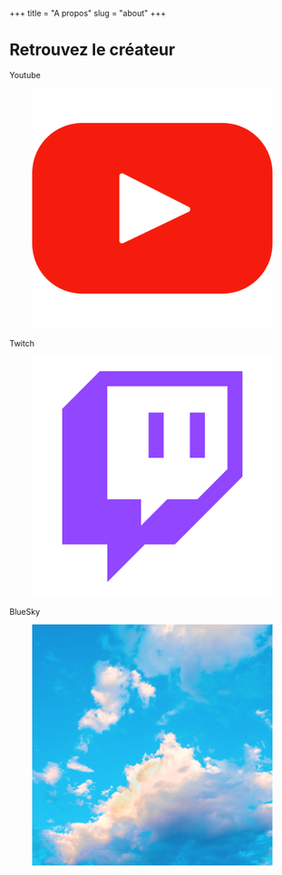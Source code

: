 +++
title = "A propos"
slug = "about"
+++

# Retrouvez le créateur

<section class="section has-background-dark is-flex-direction-column">
  <div class="container">
    <div class="tile is-ancestor">
      <div class="tile is-parent">
        <article class="tile is-child box has-background-grey-dark is-flex">
          <p class="title mt-3">Youtube</p>
            <figure class="image is-64x64 mx-2 mt-0">
              <a href="https://www.youtube.com/channel/UC9HKlxWmN4Q2X81lN9W4bTA" title="Lien vers le compte Youtube du créateur">
                <img class="is-rounded" src="/images/logo/youtube.svg" alt="Compte youtube du créateur">
              </a>
            </figure>
        </article>
      </div>
      <div class="tile is-parent">
        <article class="tile is-child box has-background-grey-dark is-flex">
          <p class="title mt-3">Twitch</p>
          <p class="subtitle">
            <figure class="image is-64x64 mx-2 mt-0">
              <a href="https://www.twitch.tv/lecamphrier" title="Lien vers la chaine twitch du créateur">
                <img class="is-rounded" src="/images/logo/twitch.svg" alt="Logo twitch">
              </a>
            </figure>
          </p>
        </article>
      </div>
       <div class="tile is-parent">
        <article class="tile is-child box has-background-grey-dark is-flex">
          <p class="title mt-3">BlueSky</p>
          <p class="subtitle">
            <figure class="image is-64x64 mx-2 mt-0">
              <a href="https://bsky.app/profile/lecamphrier.bsky.social" title="Lien vers le compte Bluesky du créateur">
                <img class="is-rounded" src="/images/logo/bluesky.png" alt="Logo Bluesky">
              </a>
            </figure>
          </p>
        </article>
      </div>
    </div>
</section>